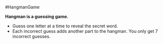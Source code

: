 #HangmanGame

**Hangman is a guessing game.**

- Guess one letter at a time to reveal the secret word.
- Each incorrect guess adds another part to the hangman. You only get 7 incorrect guesses.
